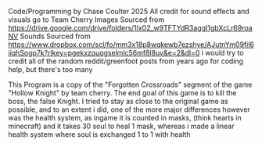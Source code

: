 
Code/Programming by Chase Coulter 2025
All credit for sound effects and visuals go to Team Cherry
Images Sourced from https://drive.google.com/drive/folders/1lx02_w9TFTYdR3aggI1gbXcLr69roaNV
Sounds Sourced from https://www.dropbox.com/scl/fo/mm3x18p8wqkewb7ezshye/AJutnYm09fil6iiqhSogp7k?rlkey=pgekxzquqgselmlc56mf8l8uv&e=2&dl=0
i would try to credit all of the random reddit/greenfoot posts from years ago for coding help, but there's too many

This Program is a copy of the "Forgotten Crossroads" segment of the game "Hollow Knight" by team cherry.
The end goal of this game is to kill the boss, the false Knight.
I tried to stay as close to the original game as possible, and to an extent i did, one of the more major differences however was the health system, as ingame it is counted in masks, (think hearts in minecraft) and it takes 30 soul to heal 1 mask, whereas i made a linear health system where soul is exchanged 1 to 1 with health